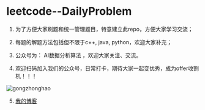 # leetcode--DailyProblem
1. 为了方便大家刷题和统一管理题目，特意建立此repo，方便大家学习交流；

2. 每题的解题方法包括但不限于c++, java, python，欢迎大家补充；

3. 公众号为： AI数据分析算法 ，欢迎大家关注、交流。

4. 欢迎扫码加入我们的公众号，日常打卡，期待大家一起变优秀，成为offer收割机！！！

![gongzhonghao](https://github.com/hanlaoshi/leetcode-One-topic-per-day/blob/master/img-storage/gongzhonghao.jpg?raw=true)

5. [我的博客](https://blog.csdn.net/hanjushi2)
